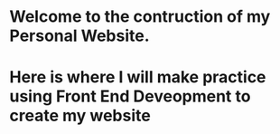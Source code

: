 # Welcome to the contruction of my Personal Website. 
# Here is where I will make practice using Front End Deveopment to create my website 
